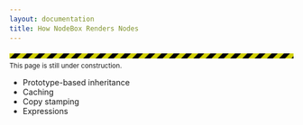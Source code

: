 ```yaml
---
layout: documentation
title: How NodeBox Renders Nodes
---
```

![Under Construction](/media/img/under-construction.png)
<small>This page is still under construction.</small>

* Prototype-based inheritance
* Caching
* Copy stamping
* Expressions